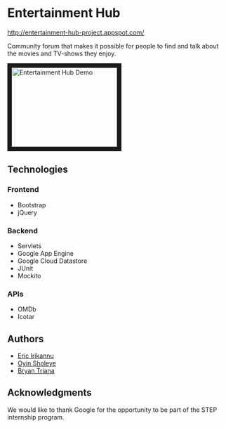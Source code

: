 # Entertainment Hub
http://entertainment-hub-project.appspot.com/

Community forum that makes it possible for people to find and talk about the movies and TV-shows they enjoy.

<a href="http://www.youtube.com/watch?feature=player_embedded&v=MkHJAbvs0pU
" target="_blank"><img src="http://img.youtube.com/vi/MkHJAbvs0pU/0.jpg" 
alt="Entertainment Hub Demo" width="240" height="180" border="10" /></a>

## Technologies

### Frontend
* Bootstrap
* jQuery

### Backend
* Servlets
* Google App Engine
* Google Cloud Datastore
* JUnit
* Mockito

### APIs
* OMDb
* Icotar

## Authors
* [Eric Irikannu](https://github.com/AirwreckEye)
* [Oyin Sholeye](https://github.com/honey7100)
* [Bryan Triana](https://github.com/BryanTriana)

## Acknowledgments
We would like to thank Google for the opportunity to be part of the STEP internship program.

